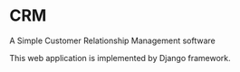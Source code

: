 # CRM
A Simple Customer Relationship Management software

This web application is implemented by Django framework.
